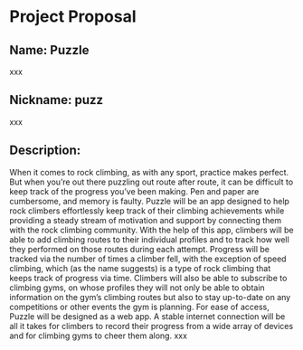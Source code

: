 # Project Proposal
## Name: Puzzle
xxx
## Nickname: puzz
xxx
## Description:
When it comes to rock climbing, as with any sport, practice makes perfect. But when you’re out there puzzling out route after route, it can be difficult to keep track of the progress you’ve been making. Pen and paper are cumbersome, and memory is faulty. Puzzle will be an app designed to help rock climbers effortlessly keep track of their climbing achievements while providing a steady stream of motivation and support by connecting them with the rock climbing community.
With the help of this app, climbers will be able to add climbing routes to their individual profiles and to track how well they performed on those routes during each attempt. Progress will be tracked via the number of times a climber fell, with the exception of speed climbing, which (as the name suggests) is a type of rock climbing that keeps track of progress via time.
Climbers will also be able to subscribe to climbing gyms, on whose profiles they will not only be able to obtain information on the gym’s climbing routes but also to stay up-to-date on any competitions or other events the gym is planning.
For ease of access, Puzzle will be designed as a web app. A stable internet connection will be all it takes for climbers to record their progress from a wide array of devices and for climbing gyms to cheer them along.
xxx

